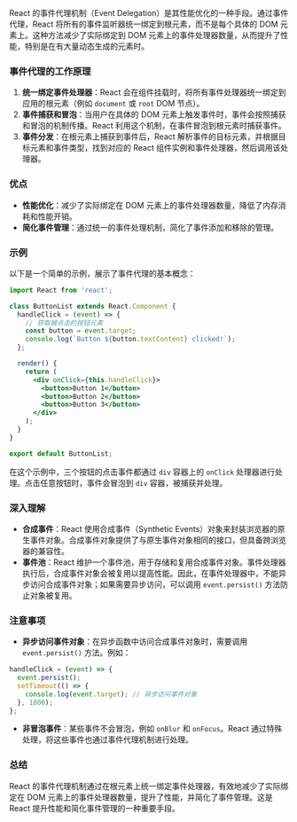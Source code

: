 React 的事件代理机制（Event Delegation）是其性能优化的一种手段。通过事件代理，React 将所有的事件监听器统一绑定到根元素，而不是每个具体的 DOM 元素上。这种方法减少了实际绑定到 DOM 元素上的事件处理器数量，从而提升了性能，特别是在有大量动态生成的元素时。

### 事件代理的工作原理

1. **统一绑定事件处理器**：React 会在组件挂载时，将所有事件处理器统一绑定到应用的根元素（例如 `document` 或 `root` DOM 节点）。
2. **事件捕获和冒泡**：当用户在具体的 DOM 元素上触发事件时，事件会按照捕获和冒泡的机制传播。React 利用这个机制，在事件冒泡到根元素时捕获事件。
3. **事件分发**：在根元素上捕获到事件后，React 解析事件的目标元素，并根据目标元素和事件类型，找到对应的 React 组件实例和事件处理器，然后调用该处理器。

### 优点

- **性能优化**：减少了实际绑定在 DOM 元素上的事件处理器数量，降低了内存消耗和性能开销。
- **简化事件管理**：通过统一的事件处理机制，简化了事件添加和移除的管理。

### 示例

以下是一个简单的示例，展示了事件代理的基本概念：

```jsx
import React from 'react';

class ButtonList extends React.Component {
  handleClick = (event) => {
    // 获取被点击的按钮元素
    const button = event.target;
    console.log(`Button ${button.textContent} clicked!`);
  };

  render() {
    return (
      <div onClick={this.handleClick}>
        <button>Button 1</button>
        <button>Button 2</button>
        <button>Button 3</button>
      </div>
    );
  }
}

export default ButtonList;
```

在这个示例中，三个按钮的点击事件都通过 `div` 容器上的 `onClick` 处理器进行处理。点击任意按钮时，事件会冒泡到 `div` 容器，被捕获并处理。

### 深入理解

- **合成事件**：React 使用合成事件（Synthetic Events）对象来封装浏览器的原生事件对象。合成事件对象提供了与原生事件对象相同的接口，但具备跨浏览器的兼容性。
- **事件池**：React 维护一个事件池，用于存储和复用合成事件对象。事件处理器执行后，合成事件对象会被复用以提高性能。因此，在事件处理器中，不能异步访问合成事件对象；如果需要异步访问，可以调用 `event.persist()` 方法防止对象被复用。

### 注意事项

- **异步访问事件对象**：在异步函数中访问合成事件对象时，需要调用 `event.persist()` 方法。例如：

```jsx
handleClick = (event) => {
  event.persist();
  setTimeout(() => {
    console.log(event.target); // 异步访问事件对象
  }, 1000);
};
```

- **非冒泡事件**：某些事件不会冒泡，例如 `onBlur` 和 `onFocus`。React 通过特殊处理，将这些事件也通过事件代理机制进行处理。

### 总结

React 的事件代理机制通过在根元素上统一绑定事件处理器，有效地减少了实际绑定在 DOM 元素上的事件处理器数量，提升了性能，并简化了事件管理。这是 React 提升性能和简化事件管理的一种重要手段。